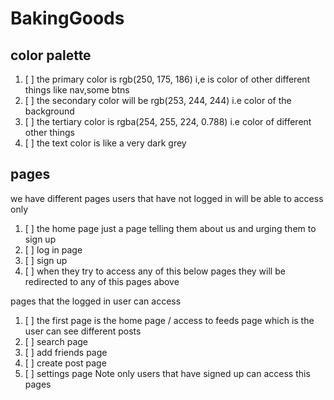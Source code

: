 # BakingGoods

## color palette
1. [ ] the primary color is rgb(250, 175, 186) i,e is color of other different things like nav,some btns
2. [ ] the secondary color will be rgb(253, 244, 244) i.e color of the background  
3. [ ] the tertiary color is rgba(254, 255, 224, 0.788) i.e color of different other things
4. [ ] the text color is like a very dark grey 


## pages
we have different pages
users that have  not logged in will be able to access only
1. [ ] the home page just a page telling them about us and urging them to sign  up 
2. [ ]  log in page
3. [ ] sign up
4. [ ] when they try to access any of this below pages they will be redirected to any of this pages above


pages that the logged in user can access
1. [ ] the first page is the home page / access to feeds page which is the user can see different posts
2.  [ ] search page
3. [ ] add friends page 
4. [ ] create post page
5. [ ] settings page
 Note only users that have signed up can access this pages

